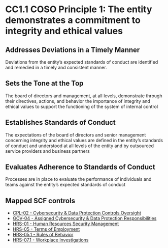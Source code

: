 # CC1.1 COSO Principle 1: The entity demonstrates a commitment to integrity and ethical values
## Addresses Deviations in a Timely Manner
Deviations from the entity’s expected standards of conduct are identified and remedied in a timely and consistent manner.
## Sets the Tone at the Top
The board of directors and management, at all levels, demonstrate through their directives, actions, and behavior the importance of integrity and ethical values to support the functioning of the system of internal control
## Establishes Standards of Conduct
The expectations of the board of directors and senior management concerning integrity and ethical values are defined in the entity’s standards of conduct and understood at all levels of the entity and by outsourced service providers and business partners
## Evaluates Adherence to Standards of Conduct
Processes are in place to evaluate the performance of individuals and teams against the entity’s expected standards of conduct
## Mapped SCF controls
- [CPL-02 - Cybersecurity & Data Protection Controls Oversight](../scf/cpl-02-cybersecurity&dataprotectioncontrolsoversight.md)
- [GOV-04 - Assigned Cybersecurity & Data Protection Responsibilities](../scf/gov-04-assignedcybersecurity&dataprotectionresponsibilities.md)
- [HRS-01 - Human Resources Security Management](../scf/hrs-01-humanresourcessecuritymanagement.md)
- [HRS-05 - Terms of Employment](../scf/hrs-05-termsofemployment.md)
- [HRS-05.1 - Rules of Behavior](../scf/hrs-051-rulesofbehavior.md)
- [HRS-07.1 - Workplace Investigations](../scf/hrs-071-workplaceinvestigations.md)